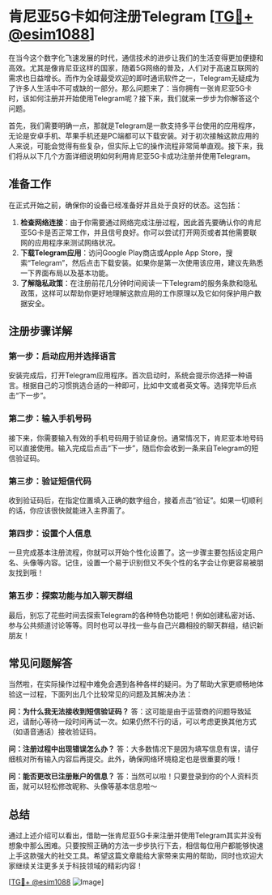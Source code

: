 # 肯尼亚5G卡如何注册Telegram [[TG💪+ @esim1088](https://t.me/s/esim1088)]

在当今这个数字化飞速发展的时代，通信技术的进步让我们的生活变得更加便捷和高效。尤其是像肯尼亚这样的国家，随着5G网络的普及，人们对于高速互联网的需求也日益增长。而作为全球最受欢迎的即时通讯软件之一，Telegram无疑成为了许多人生活中不可或缺的一部分。那么问题来了：当你拥有一张肯尼亚5G卡时，该如何注册并开始使用Telegram呢？接下来，我们就来一步步为你解答这个问题。

首先，我们需要明确一点，那就是Telegram是一款支持多平台使用的应用程序，无论是安卓手机、苹果手机还是PC端都可以下载安装。对于初次接触这款应用的人来说，可能会觉得有些复杂，但实际上它的操作流程非常简单直观。接下来，我们将从以下几个方面详细说明如何利用肯尼亚5G卡成功注册并使用Telegram。

## 准备工作

在正式开始之前，确保你的设备已经准备好并且处于良好的状态。这包括：

1. **检查网络连接**：由于你需要通过网络完成注册过程，因此首先要确认你的肯尼亚5G卡是否正常工作，并且信号良好。你可以尝试打开网页或者其他需要联网的应用程序来测试网络状况。
2. **下载Telegram应用**：访问Google Play商店或Apple App Store，搜索“Telegram”，然后点击下载安装。如果你是第一次使用该应用，建议先熟悉一下界面布局以及基本功能。
3. **了解隐私政策**：在注册前花几分钟时间阅读一下Telegram的服务条款和隐私政策，这样可以帮助你更好地理解这款应用的工作原理以及它如何保护用户数据安全。

## 注册步骤详解

### 第一步：启动应用并选择语言

安装完成后，打开Telegram应用程序。首次启动时，系统会提示你选择一种语言。根据自己的习惯挑选合适的一种即可，比如中文或者英文等。选择完毕后点击“下一步”。

### 第二步：输入手机号码

接下来，你需要输入有效的手机号码用于验证身份。通常情况下，肯尼亚本地号码可以直接使用。输入完成后点击“下一步”，随后你会收到一条来自Telegram的短信验证码。

### 第三步：验证短信代码

收到验证码后，在指定位置填入正确的数字组合，接着点击“验证”。如果一切顺利的话，你应该很快就能进入主界面了。

### 第四步：设置个人信息

一旦完成基本注册流程，你就可以开始个性化设置了。这一步骤主要包括设定用户名、头像等内容。记住，设置一个易于识别但又不失个性的名字会让你更容易被朋友找到哦！

### 第五步：探索功能与加入聊天群组

最后，别忘了花些时间去探索Telegram的各种特色功能吧！例如创建私密对话、参与公共频道讨论等等。同时也可以寻找一些与自己兴趣相投的聊天群组，结识新朋友！

## 常见问题解答

当然啦，在实际操作过程中难免会遇到各种各样的疑问。为了帮助大家更顺畅地体验这一过程，下面列出几个比较常见的问题及其解决办法：

**问：为什么我无法接收到短信验证码？**
答：这可能是由于运营商的问题导致延迟，请耐心等待一段时间再试一次。如果仍然不行的话，可以考虑更换其他方式（如语音通话）接收验证码。

**问：注册过程中出现错误怎么办？**
答：大多数情况下是因为填写信息有误，请仔细核对所有输入内容后再提交。此外，确保网络环境稳定也是很重要的哦！

**问：能否更改已注册账户的信息？**
答：当然可以啦！只要登录到你的个人资料页面，就可以轻松修改昵称、头像等基本信息啦～

## 总结

通过上述介绍可以看出，借助一张肯尼亚5G卡来注册并使用Telegram其实并没有想象中那么困难。只要按照正确的方法一步步执行下去，相信每位用户都能够快速上手这款强大的社交工具。希望这篇文章能给大家带来实用的帮助，同时也欢迎大家继续关注更多关于科技领域的精彩内容！

[[TG💪+ @esim1088](https://t.me/s/esim1088) ![Image](https://i.postimg.cc/4NQfJmqS/Snipaste-2025-05-13-00-14-12.png)]